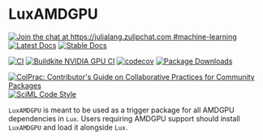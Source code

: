 # LuxAMDGPU

[![Join the chat at https://julialang.zulipchat.com #machine-learning](https://img.shields.io/static/v1?label=Zulip&message=chat&color=9558b2&labelColor=389826)](https://julialang.zulipchat.com/#narrow/stream/machine-learning)
[![Latest Docs](https://img.shields.io/badge/docs-latest-blue.svg)](http://lux.csail.mit.edu/dev/)
[![Stable Docs](https://img.shields.io/badge/docs-stable-blue.svg)](http://lux.csail.mit.edu/stable/)

[![CI](https://github.com/LuxDL/LuxAMDGPU.jl/actions/workflows/CI.yml/badge.svg)](https://github.com/LuxDL/LuxAMDGPU.jl/actions/workflows/CI.yml)
[![Buildkite NVIDIA GPU CI](https://img.shields.io/buildkite/13e78cb0485192627b1f26fecbe74ff4b93ee10a0ef4866261.svg?label=gpu&logo=amd)](https://buildkite.com/julialang/luxamdgpu-dot-jl/)
[![codecov](https://codecov.io/gh/LuxDL/LuxAMDGPU.jl/branch/main/graph/badge.svg?token=1ZY0A2NPEM)](https://codecov.io/gh/LuxDL/LuxAMDGPU.jl)
[![Package Downloads](https://shields.io/endpoint?url=https://pkgs.genieframework.com/api/v1/badge/LuxAMDGPU)](https://pkgs.genieframework.com?packages=LuxAMDGPU)

[![ColPrac: Contributor's Guide on Collaborative Practices for Community Packages](https://img.shields.io/badge/ColPrac-Contributor's%20Guide-blueviolet)](https://github.com/SciML/ColPrac)
[![SciML Code Style](https://img.shields.io/static/v1?label=code%20style&message=SciML&color=9558b2&labelColor=389826)](https://github.com/SciML/SciMLStyle)

`LuxAMDGPU` is meant to be used as a trigger package for all AMDGPU dependencies in `Lux`.
Users requiring AMDGPU support should install `LuxAMDGPU` and load it alongside `Lux`.
